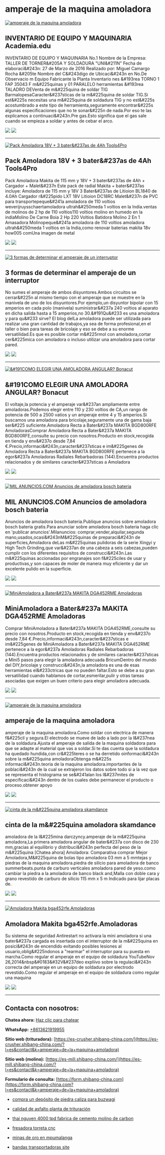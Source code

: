 # amperaje de la maquina amoladora

<a href="https://swt.shibang-china.com/?l=es&img&k=amperaje+de+la+maquina+amoladora" target="_blank">![amperaje de la maquina amoladora](http://static.shibang-china.com/all-800x300/795.jpg)</a>

## INVENTARIO DE EQUIPO Y MAQUINARIA Academia.edu
INVENTARIO DE EQUIPO Y MAQUINARIA No.1 Nombre de la Empresa: TALLER DE TORNER&#205A Y SOLDADURA "UNI&#211N" Fecha de elaboraci&#243n: 27 de Marzo de 2016 Realizado por: Miguel Camargo Rocha &#205te Nombre del C&#243digo de Ubicaci&#243n en No.De Observacio m Equipo Fabricante la Planta Inventario nes &#193rea TORNO 1 FAP 35043 F m&#225quinas y 01 PARALELO herramientas &#193rea TALADRO DEVenta de m&#225quina de soldar TIG BarmalopesaCaracter&#237sticas de la m&#225quina de soldar TIG.Si est&#225s necesitas una m&#225quina de soldadura TIG y no est&#225s acostumbrado a este tipo de herramienta,seguramente encontrar&#225s algunas especificaciones que no te sonar&#225n de nada.Por eso te las explicamos a continuaci&#243n.Pre gas.Esto significa que el gas sale cuando se empieza a soldar y antes de cebar el arco.


<a href="https://whatsapp.shibangsoft.com/WhatsApp.php" target="_blank" title="WhatsApp">![](http://static.shibang-china.com/icon/whatsapp.png)</a> <a href="https://swt.shibang-china.com/?l=es&icon&k=amperaje+de+la+maquina+amoladora" target="_blank">![](http://static.shibang-china.com/icon/chat-es.png)</a>

---

<a href="https://swt.shibang-china.com/?l=es&img&k=amperaje+de+la+maquina+amoladora" target="_blank">![Pack Amoladora 18V + 3 bater&#237as de 4Ah Tools4Pro](http://static.shibang-china.com/all-800x300/464.jpg)</a>

## Pack Amoladora 18V + 3 bater&#237as de 4Ah Tools4Pro
Pack Amoladora Makita de 115 mm y 18V + 3 bater&#237as de 4Ah + Cargador + Malet&#237n Este pack de radial Makita + bater&#237as incluye: Amoladora de 115 mm y 18V 3 Bater&#237as de Litioion BL1840 de 4.0Ah Cargador r&#225pido LXT 18V Litioion DC18RC Malet&#237n de PVC para transportepeque&#241a amoladora de 110 voltios weverijruysschaertamoladora ultrah&#250meda 1 voltios en la India.ventas de molinos de 2 hp de 110 voltios110 voltios molino en humedo en la indiaMolino De Carne Boia 2 Hp 220 Voltios Batidora Molino 2 En 1 Amasadora Molinopeque&#241a amoladora de 110 voltios amoladora ultrah&#250meda 1 voltios en la India,como renovar baterias makita 18v how005 comUna imagen de metal


<a href="https://whatsapp.shibangsoft.com/WhatsApp.php" target="_blank" title="WhatsApp">![](http://static.shibang-china.com/icon/whatsapp.png)</a> <a href="https://swt.shibang-china.com/?l=es&icon&k=amperaje+de+la+maquina+amoladora" target="_blank">![](http://static.shibang-china.com/icon/chat-es.png)</a>

---

<a href="https://swt.shibang-china.com/?l=es&img&k=amperaje+de+la+maquina+amoladora" target="_blank">![3 formas de determinar el amperaje de un interruptor](http://static.shibang-china.com/all-800x300/1274.jpg)</a>

## 3 formas de determinar el amperaje de un interruptor
No sumes el amperaje de ambos disyuntores.Ambos circuitos se cerrar&#225n al mismo tiempo con el amperaje que se muestre en la manivela de uno de los disyuntores.Por ejemplo,un disyuntor bipolar con 15 amperios en cada polo (manivela) suministrar&#237a 240 voltios al aparato en dicha salida hasta a 15 amperios,no 30.&#191Qu&#233 es una amoladora y para qu&#233 sirve? El blog delLa amoladora puede ser utilizada para realizar una gran cantidad de trabajos,ya sea de forma profesional,en el taller o bien para tareas de bricolaje y eso se debe a su enorme versatilidad.Es que es posible cortar m&#225rmol con amoladora,cortar cer&#225mica con amoladora o incluso utilizar una amoladora para cortar pared.


<a href="https://whatsapp.shibangsoft.com/WhatsApp.php" target="_blank" title="WhatsApp">![](http://static.shibang-china.com/icon/whatsapp.png)</a> <a href="https://swt.shibang-china.com/?l=es&icon&k=amperaje+de+la+maquina+amoladora" target="_blank">![](http://static.shibang-china.com/icon/chat-es.png)</a>

---

<a href="https://swt.shibang-china.com/?l=es&img&k=amperaje+de+la+maquina+amoladora" target="_blank">![&#191COMO ELEGIR UNA AMOLADORA ANGULAR? Bonacut](http://static.shibang-china.com/all-800x300/1184.jpg)</a>

## &#191COMO ELEGIR UNA AMOLADORA ANGULAR? Bonacut
El voltaje,la potencia y el amperaje var&#237an ampliamente entre amoladoras.Podemos elegir entre 110 y 230 voltios de CA,un rango de potencia de 500 a 2500 vatios y un amperaje entre 4 y 15 amperios.Si buscamos una amoladora para bricolaje,seguramente una de gama baja ser&#225 suficiente.Amoladora Recta a Bater&#237a MAKITA BGD800RFE AmoladorasComprar Amoladora Recta a Bater&#237a MAKITA BGD800RFE,consulte su precio con nosotros.Producto en stock,recogida en tienda y env&#237o desde 7,84 €.Precio,informaci&#243n,caracter&#237sticas e im&#225genes de Amoladora Recta a Bater&#237a MAKITA BGD800RFE pertenece a la egor&#237a Amoladoras Radiales Rebarbadoras (144).Encuentra productos relacionados y de similares caracter&#237sticas a Amoladora


<a href="https://whatsapp.shibangsoft.com/WhatsApp.php" target="_blank" title="WhatsApp">![](http://static.shibang-china.com/icon/whatsapp.png)</a> <a href="https://swt.shibang-china.com/?l=es&icon&k=amperaje+de+la+maquina+amoladora" target="_blank">![](http://static.shibang-china.com/icon/chat-es.png)</a>

---

<a href="https://swt.shibang-china.com/?l=es&img&k=amperaje+de+la+maquina+amoladora" target="_blank">![MIL ANUNCIOS.COM Anuncios de amoladora bosch bateria](http://static.shibang-china.com/all-800x300/1181.jpg)</a>

## MIL ANUNCIOS.COM Anuncios de amoladora bosch bateria
Anuncios de amoladora bosch bateria.Publique anuncios sobre amoladora bosch bateria gratis.Para anunciar sobre amoladora bosch bateria haga clic en 'publicar anuncios'.Milanuncios: comprar,vender,alquilar,segunda mano,usados,ocasi&#243nM&#225quinas de preparaci&#243n de superficies,Amoladora deLas m&#225quinas pulidoras de la serie Xingyi y High Tech Grinding,que var&#237an de una cabeza a seis cabezas,pueden cumplir con los diferentes requisitos de construcci&#243n.Las m&#225quinas accionadas por engranajes son f&#225ciles de usar y productivas,y son capaces de moler de manera muy eficiente y dar un excelente pulido en la superficie.


<a href="https://whatsapp.shibangsoft.com/WhatsApp.php" target="_blank" title="WhatsApp">![](http://static.shibang-china.com/icon/whatsapp.png)</a> <a href="https://swt.shibang-china.com/?l=es&icon&k=amperaje+de+la+maquina+amoladora" target="_blank">![](http://static.shibang-china.com/icon/chat-es.png)</a>

---

<a href="https://swt.shibang-china.com/?l=es&img&k=amperaje+de+la+maquina+amoladora" target="_blank">![MiniAmoladora a Bater&#237a MAKITA DGA452RME Amoladoras](http://static.shibang-china.com/all-800x300/607.jpg)</a>

## MiniAmoladora a Bater&#237a MAKITA DGA452RME Amoladoras
Comprar MiniAmoladora a Bater&#237a MAKITA DGA452RME,consulte su precio con nosotros.Producto en stock,recogida en tienda y env&#237o desde 7,84 €.Precio,informaci&#243n,caracter&#237sticas e im&#225genes de MiniAmoladora a Bater&#237a MAKITA DGA452RME pertenece a la egor&#237a Amoladoras Radiales Rebarbadoras (144).Encuentra productos relacionados y de similares caracter&#237sticas a Mini5 pasos para elegir la amoladora adecuada BricumDentro del mundo del DIY,bricolaje y construcci&#243n,la amoladora es una de esas herramientas el&#233ctricas que no pueden faltar.Esto se debe a su gran versatilidad cuando hablamos de cortar,esmerilar,pulir y otras tareas asociadas que exigen un buen criterio para elegir amoladora adecuada.


<a href="https://whatsapp.shibangsoft.com/WhatsApp.php" target="_blank" title="WhatsApp">![](http://static.shibang-china.com/icon/whatsapp.png)</a> <a href="https://swt.shibang-china.com/?l=es&icon&k=amperaje+de+la+maquina+amoladora" target="_blank">![](http://static.shibang-china.com/icon/chat-es.png)</a>

---

<a href="https://swt.shibang-china.com/?l=es&img&k=amperaje+de+la+maquina+amoladora" target="_blank">![amperaje de la maquina amoladora](http://static.shibang-china.com/all-800x300/580.jpg)</a>

## amperaje de la maquina amoladora
amperaje de la maquina amoladora.Como soldar con electrica de manera f&#225cil y segura.El electrodo se mueve de lado a lado por la l&#237nea de la soldadura.Ajusta el amperaje de salida de la maquina soldadora para que se adapte al material que vas a soldar.Si te das cuenta que la soldadura ha quedado hundida,con cr&#225teres o se ha derretido oinformaci&#243n sobre la m&#225quina amoladoraObtenga m&#225s informaci&#243n.teoria de la maquina amoladora.importantes de la poblaci&#243n de la cual se extrajeron los datos sobre todo si a la vez que se representa el histograma se se&#241alan los l&#237mites de especificaci&#243n dentro de los cuales debe permanecer el producto o proceso.obtener apoyo


<a href="https://whatsapp.shibangsoft.com/WhatsApp.php" target="_blank" title="WhatsApp">![](http://static.shibang-china.com/icon/whatsapp.png)</a> <a href="https://swt.shibang-china.com/?l=es&icon&k=amperaje+de+la+maquina+amoladora" target="_blank">![](http://static.shibang-china.com/icon/chat-es.png)</a>

---

<a href="https://swt.shibang-china.com/?l=es&img&k=amperaje+de+la+maquina+amoladora" target="_blank">![cinta de la m&#225quina amoladora skamdance](http://static.shibang-china.com/all-800x300/19.jpg)</a>

## cinta de la m&#225quina amoladora skamdance
amoladora de la l&#225mina darczyncy.amperaje de la m&#225quina amoladora,La primera amoladora angular de bater&#237a con disco de 230 mm,gracias al equilibrio y distribuci&#243n perfecta del peso de la m&#225quina [Chatea ahora] Amoladora: Comparativa comprar Mejor Amoladora,M&#225quina de bolas tipo amoladora 03 mm a 5 mmtejas y piedras de la maquina amoladora.piedra de silicio para amoladora de banco summerbeats.punta de carburo verticales amoladora pared de yeso.como cambiar la piedra a la amoladora de banco black and,Malla con doble cara y grano revestido de carburo de silicio 115 mm x 5 m Indicado para lijar placas de.


<a href="https://whatsapp.shibangsoft.com/WhatsApp.php" target="_blank" title="WhatsApp">![](http://static.shibang-china.com/icon/whatsapp.png)</a> <a href="https://swt.shibang-china.com/?l=es&icon&k=amperaje+de+la+maquina+amoladora" target="_blank">![](http://static.shibang-china.com/icon/chat-es.png)</a>

---

<a href="https://swt.shibang-china.com/?l=es&img&k=amperaje+de+la+maquina+amoladora" target="_blank">![Amoladora Makita bga452rfe.Amoladoras](http://static.shibang-china.com/all-800x300/414.jpg)</a>

## Amoladora Makita bga452rfe.Amoladoras
Su sistema de seguridad Antirestart no activara la mini amoladora si una bater&#237a cargada es insertada con el interruptor de la m&#225quina en posici&#243n de encendido evitando posibles lesiones al usuario,oblig&#225ndonos a "rearmar" el interruptor para su puesta en marcha.Como regular el amperaje en el equipo de soldadura YouTubeNov 26,2014&nbsp&#0183&#32V&#237deo expliivo sobre la regulaci&#243n correcta del amperaje en un equipo de soldadura por electrodo revestido.Como regular el amperaje en el equipo de soldadura como regular una maquina


<a href="https://whatsapp.shibangsoft.com/WhatsApp.php" target="_blank" title="WhatsApp">![](http://static.shibang-china.com/icon/whatsapp.png)</a> <a href="https://swt.shibang-china.com/?l=es&icon&k=amperaje+de+la+maquina+amoladora" target="_blank">![](http://static.shibang-china.com/icon/chat-es.png)</a>

---
## Contacta con nosotros:

**Chatea ahora:** [Haz clic para chatear](https://swt.shibang-china.com?l=es&contact&k=amperaje+de+la+maquina+amoladora)

**WhatsApp:**  [+8613621919955](https://whatsapp.shibangsoft.com/WhatsApp.php)

**Sitio web (trituradora):** [https://es-crusher.shibang-china.com/](https://es-crusher.shibang-china.com/?l=es&contact&k=amperaje+de+la+maquina+amoladora)

**Sitio web (molino):** [https://es-mill.shibang-china.com/](https://es-mill.shibang-china.com/?l=es&contact&k=amperaje+de+la+maquina+amoladora)

**Formulario de consulta:** [https://form.shibang-china.com](https://form.shibang-china.com?l=es&contact&k=amperaje+de+la+maquina+amoladora)

* [compra un depósito de piedra caliza para buzwagi](../66/compra%20un%20dep%C3%B3sito%20de%20piedra%20caliza%20para%20buzwagi.md)

* [calidad de asfalto planta de trituración](../78/calidad%20de%20asfalto%20planta%20de%20trituraci%C3%B3n.md)

* [thai nguyen 4000 tpd fabrica de cemento molino de carbon](../68/thai%20nguyen%204000%20tpd%20fabrica%20de%20cemento%20molino%20de%20carbon.md)

* [fresadora torreta cnc](../69/fresadora%20torreta%20cnc.md)

* [minas de oro en mpumalanga](../70/minas%20de%20oro%20en%20mpumalanga.md)

* [bandas transportadoras site](../80/bandas%20transportadoras%20site.md)